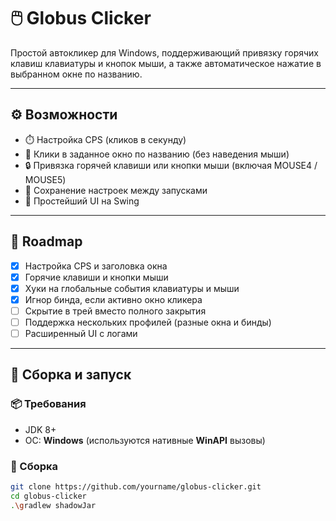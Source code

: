# 🖱️ Globus Clicker

Простой автокликер для Windows, поддерживающий привязку горячих клавиш клавиатуры и кнопок мыши, а также автоматическое нажатие в выбранном окне по названию.

---

## ⚙️ Возможности

- ⏱️ Настройка CPS (кликов в секунду)
- 🎯 Клики в заданное окно по названию (без наведения мыши)
- 🔒 Привязка горячей клавиши или кнопки мыши (включая MOUSE4 / MOUSE5)
- 💾 Сохранение настроек между запусками
- 🔄 Простейший UI на Swing

---

## 🚧 Roadmap

- [x] Настройка CPS и заголовка окна
- [x] Горячие клавиши и кнопки мыши
- [x] Хуки на глобальные события клавиатуры и мыши
- [x] Игнор бинда, если активно окно кликера
- [ ] Скрытие в трей вместо полного закрытия
- [ ] Поддержка нескольких профилей (разные окна и бинды)
- [ ] Расширенный UI с логами

---

## 🚀 Сборка и запуск

### 📦 Требования

- JDK 8+
- ОС: **Windows** (используются нативные **WinAPI** вызовы)

### 🔧 Сборка

```bash
git clone https://github.com/yourname/globus-clicker.git
cd globus-clicker
.\gradlew shadowJar
